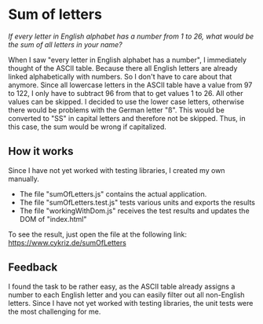 # Sum of letters
*If every letter in English alphabet has a number from 1 to 26, what would be the sum of all letters in your name?*

When I saw "every letter in English alphabet has a number", I immediately thought of the ASCII table. Because there all English letters are already linked alphabetically with numbers. So I don't have to care about that anymore.
Since all lowercase letters in the ASCII table have a value from 97 to 122, I only have to subtract 96 from that to get values 1 to 26. All other values can be skipped.
I decided to use the lower case letters, otherwise there would be problems with the German letter "ß". This would be converted to "SS" in capital letters and therefore not be skipped. Thus, in this case, the sum would be wrong if capitalized.

## How it works
Since I have not yet worked with testing libraries, I created my own manually.
- The file "sumOfLetters.js"  contains the actual application.
- The file "sumOfLetters.test.js" tests various units and exports the results
- The file "workingWithDom.js" receives the test results and updates the DOM of "index.html"

To see the result, just open the file at the following link:
https://www.cykriz.de/sumOfLetters

## Feedback
I found the task to be rather easy, as the ASCII table already assigns a number to each English letter and you can easily filter out all non-English letters.
Since I have not yet worked with testing libraries, the unit tests were the most challenging for me.
